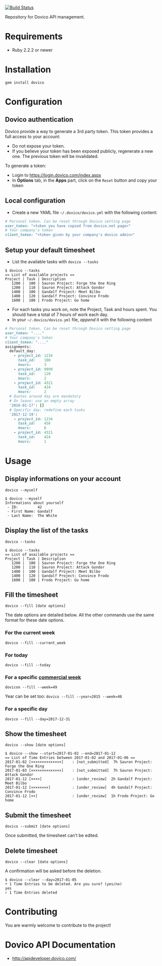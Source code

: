 [![Build Status](https://travis-ci.org/trainline-eu/dovico.svg?branch=master)](https://travis-ci.org/trainline-eu/dovico)

Repository for Dovico API management.

# Requirements
- Ruby 2.2.2 or newer

# Installation
`gem install dovico`

# Configuration

## Dovico authentication
Dovico provide a way to generate a 3rd party token. This token provides a full access to your account:
- Do not expose your token.
- If you believe your token has been exposed publicly, regenerate a new one. The previous token will be invalidated.

To generate a token:
* Login to https://login.dovico.com/index.aspx
* In **Options** tab, in the **Apps** part, click on the `Reset` button and copy your token

## Local configuration
* Create a new YAML file `~/.dovico/dovico.yml` with the following content:

~~~ruby
# Personal token. Can be reset through Dovico setting page
user_token: "<token you have copied from dovico.net page>"
# Your company's token
client_token: "<token given by your company's dovico admin>"
~~~

## Setup your default timesheet
* List the available tasks with `dovico --tasks`

~~~
$ dovico --tasks
== List of available projects ==
Project | Task | Description
   1200 |  100 | Sauron Project: Forge the One Ring
   1200 |  110 | Sauron Project: Attack Gondor
   1400 |  100 | Gandalf Project: Meet Bilbo
   1400 |  120 | Gandalf Project: Convince Frodo
   1600 |  100 | Frodo Project: Go home
~~~

* For each tasks you work on, note the Project, Task and hours spent. You should have a total of 7 hours of work each day.
* In your `~/.dovico/dovico.yml` file, *append* it with the following content

~~~ruby
# Personal token. Can be reset through Dovico setting page
user_token: "...."
# Your company's token
client_token: "...."
assignments:
  default_day:
    - project_id: 1234
      task_id:    100
      hours:      3
    - project_id: 9999
      task_id:    120
      hours:      2
    - project_id: 4321
      task_id:    424
      hours:      2
  # Quotes around day are mandatory
  # On leave: use an empty array
  '2016-01-17': []
  # Specific day: redefine each tasks
  '2017-12-19':
    - project_id: 1234
      task_id:    456
      hours:      6
    - project_id: 4321
      task_id:    424
      hours:      1
~~~

# Usage
## Display informations on your account
`dovico --myself`

~~~
$ dovico --myself
Informations about yourself
 - ID:         42
 - First Name: Gandalf
 - Last Name:  The White
~~~

## Display the list of the tasks
`dovico --tasks`
~~~
$ dovico --tasks
== List of available projects ==
Project | Task | Description
   1200 |  100 | Sauron Project: Forge the One Ring
   1200 |  110 | Sauron Project: Attack Gondor
   1400 |  100 | Gandalf Project: Meet Bilbo
   1400 |  120 | Gandalf Project: Convince Frodo
   1600 |  100 | Frodo Project: Go home
~~~

## Fill the timesheet
`dovico --fill [date options]`

The date options are detailed below. All the other commands use the same format for these date options.

### For the current week
`dovico --fill --current_week`

### For today
`dovico --fill --today`

### For a specific [commercial week](http://www.epochconverter.com/weeks/)
`dovicon --fill --week=49`

Year can be set too:
`dovico --fill --year=2015 --week=40`

### For a specific day
`dovico --fill --day=2017-12-31`

## Show the timesheet
`dovico --show [date options]`

~~~
$ dovico --show --start=2017-01-02 --end=2017-01-12
== List of Time Entries between 2017-01-02 and 2017-01-06 ==
2017-01-02 [××××××××××××××]    : [not_submitted]  7h Sauron Project: Forge the One Ring
2017-01-03 [××××××××××××××]    : [not_submitted]  7h Sauron Project: Attack Gondor
2017-01-12 [××××]              : [under_review]  2h Gandalf Project: Meet Bilbo
2017-01-12 [××××××××]          : [under_review]  4h Gandalf Project: Convince Frodo
2017-01-12 [××]                : [under_review]  1h Frodo Project: Go home
~~~

## Submit the timesheet
`dovico --submit [date options]`

Once submitted, the timesheet can't be edited.

## Delete timesheet
`dovico --clear [date options]`

A confirmation will be asked before the deletion.
~~~
$ dovico --clear --day=2017-01-05
• 1 Time Entries to be deleted. Are you sure? (yes/no)
yes
✓ 1 Time Entries deleted
~~~

# Contributing
You are warmly welcome to contribute to the project!

# Dovico API Documentation
* http://apideveloper.dovico.com/
